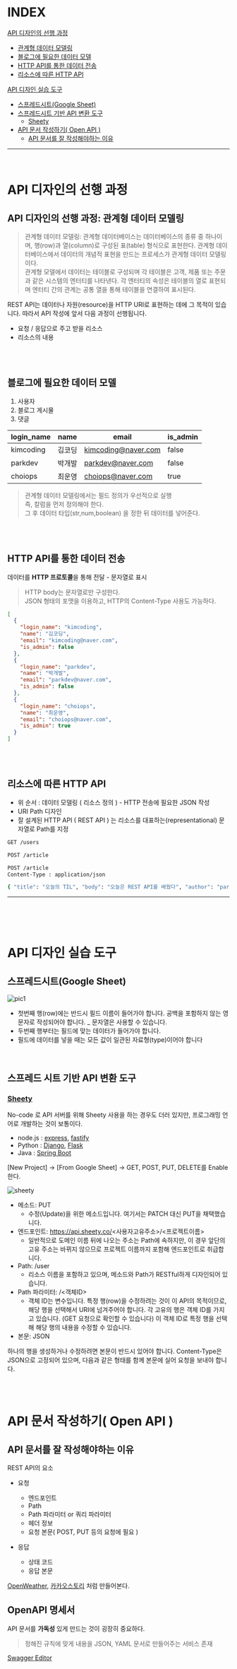 
# INDEX

[API 디자인의 선행 과정](#api-디자인의-선행-과정)
- [관계형 데이터 모델링](#api-디자인의-선행-과정)
- [블로그에 필요한 데이터 모델](#블로그에-필요한-데이터-모델)
- [HTTP API를 통한 데이터 전송](#http-api를-통한-데이터-전송)
- [리소스에 따른 HTTP API](#리소스에-따른-http-api)

[API 디자인 실습 도구](#api-디자인-실습-도구)
- [스프레드시트(Google Sheet)](#스프레드시트google-sheet)
- [스프레드시트 기반 API 변환 도구](#스프레드-시트-기반-api-변환-도구)
    - [Sheety](#sheety)
- [API 문서 작성하기( Open API )](#api-문서-작성하기-open-api)
    - [API 문서를 잘 작성해야하는 이유](#api-문서를-잘-작성해야하는-이유)
---
<br>

# API 디자인의 선행 과정

## API 디자인의 선행 과정: 관계형 데이터 모델링

> 관계형 데이터 모델링: 관계형 데이터베이스는 데이터베이스의 종류 중 하나이며, 행(row)과 열(column)로 구성된 표(table) 형식으로 표현한다. 관계형 데이터베이스에서 데이터의 개념적 표현을 만드는 프로세스가 관게형 데이터 모델링이다.  
관계형 모델에서 데이터는 테이블로 구성되며 각 테이블은 고객, 제품 또는 주문과 같은 시스템의 엔터티를 나타낸다. 각 엔터티의 속성은 테이블의 열로 표현되며 엔터티 간의 관계는 공통 열을 통해 테이블을 연결하여 표시된다.

REST API는 데이터나 자원(resource)을 HTTP URI로 표현하는 데에 그 목적이 있습니다. 따라서 API 작성에 앞서 다음 과정이 선행됩니다.

- 요청 / 응답으로 주고 받을 리소스
- 리소스의 내용

</br>
</br>

## 블로그에 필요한 데이터 모델

1. 사용자
2. 블로그 게시물
3. 댓글

| login_name | name | email | is_admin |
| -------- | -------- | -------- | -------- |
| kimcoding | 김코딩 | kimcoding@naver.com | false |
| parkdev | 박개발 | parkdev@naver.com | false |
| choiops | 최운영 | choiops@naver.com | true |

> 관계형 데이터 모델링에서는 필드 정의가 우선적으로 실행  
즉, 칼럼을 먼저 정의해야 한다.  
그 후 데이터 타입(str,num,boolean) 을 정한 뒤 데이터를 넣어준다.


</br>
</br>



## HTTP API를 통한 데이터 전송
데이터를 **HTTP 프로토콜**을 통해 전달 - 문자열로 표시
> HTTP body는 문자열로만 구성한다.  
JSON 형태의 포맷을 이용하고, HTTP의 Content-Type 사용도 가능하다.


```json
[
  {
    "login_name": "kimcoding",
    "name": "김코딩",
    "email": "kimcoding@naver.com",
    "is_admin": false
  },
  {
    "login_name": "parkdev",
    "name": "박개발",
    "email": "parkdev@naver.com",
    "is_admin": false
  },
  {
    "login_name": "choiops",
    "name": "최운영",
    "email": "choiops@naver.com",
    "is_admin": true
  }
]

```




</br>
</br>

## 리소스에 따른 HTTP API
- 위 순서 : 데이터 모델링 ( 리소스 정의 ) - HTTP 전송에 필요한 JSON 작성  
- URI Path 디자인 
- 잘 설계된 HTTP API ( REST API ) 는 리소스를 대표하는(representational) 문자열로 Path를 지정

``` bash
GET /users
```

``` bash
POST /article
```

``` bash
POST /article
Content-Type : application/json

{ "title": "오늘의 TIL", "body": "오늘은 REST API를 배웠다", "author": "parkdev" }

```



---

<br>
<br>
<br>

# API 디자인 실습 도구

## 스프레드시트(Google Sheet)
![pic1](/HTTP/assets/RESTAPI문서작성/RESTAPI.png)
- 첫번째 행(row)에는 반드시 필드 이름이 들어가야 합니다. 공백을 포함하지 않는 영문자로 작성되어야 합니다. _ 문자열은 사용할 수 있습니다.
- 두번째 행부터는 필드에 맞는 데이터가 들어가야 합니다.
- 필드에 데이터를 넣을 때는 모든 값이 일관된 자료형(type)이어야 합니다
 
 </br>

 ## 스프레드 시트 기반 API 변환 도구
 ### [Sheety](https://sheety.co/)  

 No-code 로 API 서버를 위해 Sheety 사용을 하는 경우도 더러 있지만, 프로그래밍 언어로 개발하는 것이 보통이다.  
 - node.js : [express](https://expressjs.com/), [fastify](https://www.fastify.io/)
 - Python : [Django](https://www.djangoproject.com/), [Flask](https://flask.palletsprojects.com/en/2.2.x/)
 - Java : [Spring Boot](https://spring.io/projects/spring-boot#overview)

[New Project] -> [From Google Sheet] -> GET, POST, PUT, DELETE를 Enable 한다.

![sheety](/HTTP/assets/RESTAPI문서작성/sheety.png)

- 메소드: PUT
    - 수정(Update)을 위한 메소드입니다. 여기서는 PATCH 대신 PUT을 채택했습니다.
- 엔드포인트: https://api.sheety.co/<사용자고유주소>/<프로젝트이름>
    - 일반적으로 도메인 이름 뒤에 나오는 주소는 Path에 속하지만, 이 경우 앞단의 고유 주소는 바뀌지 않으므로 프로젝트 이름까지 포함해 엔드포인트로 취급합니다.
- Path: /user
    - 리소스 이름을 포함하고 있으며, 메소드와 Path가 RESTful하게 디자인되어 있습니다.
- Path 파라미터: /<객체ID>
    - 객체 ID는 변수입니다. 특정 행(row)을 수정하려는 것이 이 API의 목적이므로, 해당 행을 선택해서 URI에 넘겨주어야 합니다. 각 고유의 행은 객체 ID를 가지고 있습니다. (GET 요청으로 확인할 수 있습니다) 이 객체 ID로 특정 행을 선택해 해당 행의 내용을 수정할 수 있습니다.
- 본문: JSON

하나의 행을 생성하거나 수정하려면 본문이 반드시 있어야 합니다. Content-Type은 JSON으로 고정되어 있으며, 다음과 같은 형태를 함께 본문에 실어 요청을 보내야 합니다.

</br>
</br>

# API 문서 작성하기( Open API )
## API 문서를 잘 작성해야하는 이유
REST API의 요소
- 요청
    - 엔드포인트
    - Path
    - Path 파라미터 or 쿼리 파라미터
    - 헤더 정보
    - 요청 본문( POST, PUT 등의 요청에 필요 )

- 응답
    - 상태 코드
    - 응답 본문

[OpenWeather](https://openweathermap.org/current#one),
[카카오스토리](https://developers.kakao.com/docs/latest/ko/kakaostory/rest-api) 처럼 만들어본다.


## OpenAPI 명세서
API 문서를 **가독성** 있게 만드는 것이 굉장히 중요하다. 
> 정해진 규칙에 맞게 내용을 JSON, YAML 문서로 만들어주는 서비스 존재  

[Swagger Editor](https://swagger.io/tools/swagger-editor/)

